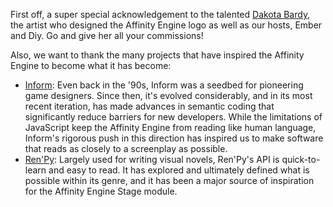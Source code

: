 First off, a super special acknowledgement to the talented [Dakota Bardy](http://www.dakotabardy.com/), the artist who designed the Affinity Engine logo as well as our hosts, Ember and Diy. Go and give her all your commissions!

Also, we want to thank the many projects that have inspired the Affinity Engine to become what it has become:

* [Inform](http://inform7.com/): Even back in the '90s, Inform was a seedbed for pioneering game designers. Since then, it's evolved considerably, and in its most recent iteration, has made advances in semantic coding that significantly reduce barriers for new developers. While the limitations of JavaScript keep the Affinity Engine from reading like human language, Inform's rigorous push in this direction has inspired us to make software that reads as closely to a screenplay as possible.
* [Ren'Py](https://www.renpy.org/): Largely used for writing visual novels, Ren'Py's API is quick-to-learn and easy to read. It has explored and ultimately defined what is possible within its genre, and it has been a major source of inspiration for the Affinity Engine Stage module.
